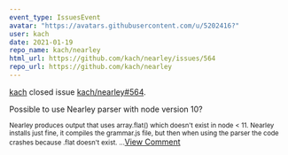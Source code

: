 ```yaml
---
event_type: IssuesEvent
avatar: "https://avatars.githubusercontent.com/u/5202416?"
user: kach
date: 2021-01-19
repo_name: kach/nearley
html_url: https://github.com/kach/nearley/issues/564
repo_url: https://github.com/kach/nearley
---
```


<a href='https://github.com/kach' target='_blank'>kach</a> closed issue <a href='https://github.com/kach/nearley/issues/564' target='_blank'>kach/nearley#564</a>.

<p>Possible to use Nearley parser with node version 10?</p><small>Nearley produces output that uses array.flat() which doesn't exist in node < 11. Nearley installs just fine, it compiles the grammar.js file, but then when using the parser the code crashes because .flat doesn't exist....</small><a href='https://github.com/kach/nearley/issues/564' target='_blank'>View Comment</a>